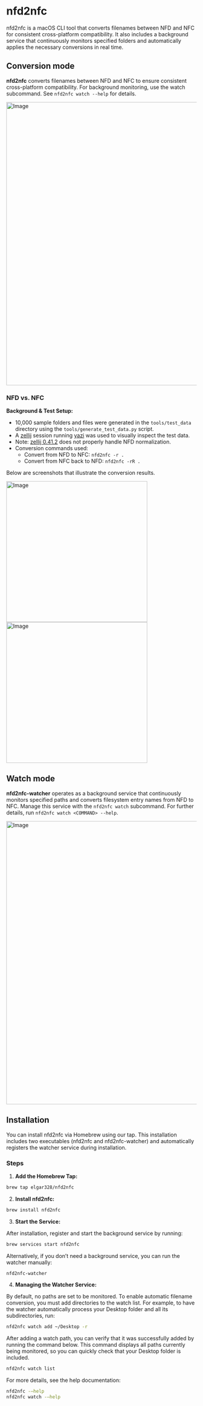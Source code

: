 # nfd2nfc
nfd2nfc is a macOS CLI tool that converts filenames between NFD and NFC for consistent cross-platform compatibility. It also includes a background service that continuously monitors specified folders and automatically applies the necessary conversions in real time.


## Conversion mode

**nfd2nfc** converts filenames between NFD and NFC to ensure consistent cross-platform compatibility. For background monitoring, use the watch subcommand. See `nfd2nfc watch --help` for details.

<img width="750" alt="Image" src="https://github.com/user-attachments/assets/e45d7fb6-1a64-42b3-a99c-5b7600c05473" />

### NFD vs. NFC
**Background & Test Setup:**  
- 10,000 sample folders and files were generated in the `tools/test_data` directory using the `tools/generate_test_data.py` script.
- A [zellij](https://zellij.dev) session running [yazi](https://github.com/sxyazi/yazi) was used to visually inspect the test data.
- Note: [zellij 0.41.2](https://github.com/zellij-org/zellij/releases/tag/v0.41.2) does not properly handle NFD normalization.
- Conversion commands used:
  - Convert from NFD to NFC: `nfd2nfc -r .`
  - Convert from NFC back to NFD: `nfd2nfc -rR .`

Below are screenshots that illustrate the conversion results.

<img width="373" alt="Image" src="https://github.com/user-attachments/assets/d1d55f90-ff66-4e87-9958-3f17ef954ca3" />

<img width="373" alt="Image" src="https://github.com/user-attachments/assets/a23c4d79-d33f-472f-af3c-456db31cf42e" />


## Watch mode

**nfd2nfc-watcher** operates as a background service that continuously monitors specified paths and converts filesystem entry names from NFD to NFC. Manage this service with the `nfd2nfc watch` subcommand. For further details, run `nfd2nfc watch <COMMAND> --help`.

<img width="750" alt="Image" src="https://github.com/user-attachments/assets/d65bd952-47f9-4f8a-b8f9-7e950af56f9f" />


## Installation

You can install nfd2nfc via Homebrew using our tap. This installation includes two executables (nfd2nfc and nfd2nfc-watcher) and automatically registers the watcher service during installation.

### Steps

1.	**Add the Homebrew Tap:**
``` bash 
brew tap elgar328/nfd2nfc
```

2.	**Install nfd2nfc:**
``` bash
brew install nfd2nfc
```

3.	**Start the Service:**

After installation, register and start the background service by running:
``` bash
brew services start nfd2nfc
```

Alternatively, if you don’t need a background service, you can run the watcher manually:
``` bash
nfd2nfc-watcher
```

4.	**Managing the Watcher Service:**

By default, no paths are set to be monitored. To enable automatic filename conversion, you must add directories to the watch list. For example, to have the watcher automatically process your Desktop folder and all its subdirectories, run:
``` bash
nfd2nfc watch add ~/Desktop -r
```

After adding a watch path, you can verify that it was successfully added by running the command below. This command displays all paths currently being monitored, so you can quickly check that your Desktop folder is included.
``` bash
nfd2nfc watch list
```

For more details, see the help documentation:
``` bash
nfd2nfc -–help
nfd2nfc watch -–help
```
